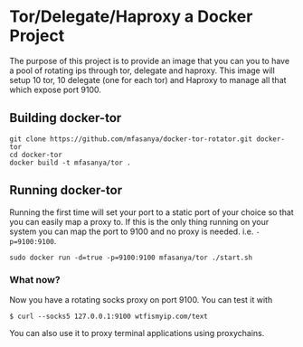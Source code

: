 # Tor/Delegate/Haproxy a Docker Project #

The purpose of this project is to provide an image that you can you to have a pool of rotating ips through tor, delegate and haproxy.
This image will setup 10 tor, 10 delegate (one for each tor) and Haproxy to manage all that which expose port 9100.

## Building docker-tor

    git clone https://github.com/mfasanya/docker-tor-rotator.git docker-tor
    cd docker-tor
    docker build -t mfasanya/tor .

## Running docker-tor

Running the first time will set your port to a static port of your choice so
that you can easily map a proxy to. If this is the only thing running on your
system you can map the port to 9100 and no proxy is needed. i.e.
`-p=9100:9100`.

    sudo docker run -d=true -p=9100:9100 mfasanya/tor ./start.sh

### What now?

Now you have a rotating socks proxy on port 9100. You can test it with

```
$ curl --socks5 127.0.0.1:9100 wtfismyip.com/text
```

You can also use it to proxy terminal applications using proxychains.
